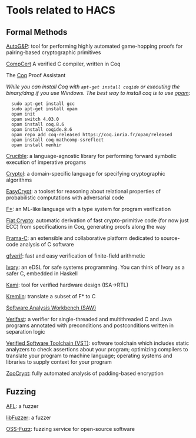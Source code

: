 # Tools related to HACS

## Formal Methods

[AutoG&P](https://autognp.github.io): tool for performing highly automated game-hopping proofs for pairing-based cryptographic primitives

[CompCert](http://compcert.inria.fr/) A verified C compiler, written in Coq


The [Coq](https://coq.inria.fr/) Proof Assistant

*While you can install Coq with `apt-get install coqide` or executing the binary/dmg if you use Windows. The best way to install coq is to use [opam](https://opam.ocaml.org/)*:

```
  sudo apt-get install gcc
  sudo apt-get install opam
  opam init
  opam switch 4.03.0
  opam install coq.8.6
  opam install coqide.8.6
  opam repo add coq-released https://coq.inria.fr/opam/released
  opam install coq-mathcomp-ssreflect
  opam install menhir
```

[Crucible](https://github.com/GaloisInc/crucible): a language-agnostic library for performing forward symbolic execution of imperative progams

[Cryptol](http://cryptol.net/): a domain-specific language for specifying cryptographic algorithms

[EasyCrypt](https://www.easycrypt.info/trac/): a toolset for reasoning about relational properties of probabilistic computations with adversarial code

[F&ast;](https://www.fstar-lang.org/): an ML-like language with a type system for program verification

[Fiat Crypto](https://github.com/mit-plv/fiat-crypto/): automatic derivation of fast crypto-primitive code (for now just ECC) from specifications in Coq, generating proofs along the way

[Frama-C](http://frama-c.com/): an extensible and collaborative platform dedicated to source-code analysis of C software

[gfverif](http://gfverif.cryptojedi.org): fast and easy verification of finite-field arithmetic

[Ivory](http://ivorylang.org/): an eDSL for safe systems programming. You can think of Ivory as a safer C, embedded in Haskell

[Kami](http://plv.csail.mit.edu/kami/): tool for verified hardware design (ISA->RTL)

[Kremlin](https://github.com/FStarLang/kremlin): translate a subset of F&ast; to C

[Software Analysis Workbench (SAW)](https://saw.galois.com/)

[Verifast](https://people.cs.kuleuven.be/~bart.jacobs/verifast/): a verifier for single-threaded and multithreaded C and Java programs annotated with preconditions and postconditions written in separation logic

[Verified Software Toolchain (VST)](http://deepspec.org/research/VST/): software toolchain which includes static analyzers to check assertions about your program; optimizing compilers to translate your program to machine language; operating systems and libraries to supply context for your program

[ZooCrypt](https://www.easycrypt.info/trac/wiki/ZooCrypt): fully automated analysis of padding-based encryption

## Fuzzing

[AFL](http://lcamtuf.coredump.cx/afl/): a fuzzer
 
[libFuzzer](http://libfuzzer.info): a fuzzer
 
[OSS-Fuzz](https://github.com/google/oss-fuzz): fuzzing service for open-source software
